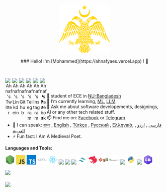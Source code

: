 <p align='center'>
  <a href='https://ahnafyaes.vercel.app'><img src='public/vasilia.svg' width='164' height='152' alt='ahnafia-logo' /></a>
</p> 
<p align='center'>
### Hello! I'm [Mohammed](https://ahnafyaes.vercel.app) ! 👋
</p>
<br/>
<p align='center'>
<a href="https://x.com/aahnafiya">
  <img align="left" alt="Ahnaf's Twitter" width="22px" src="https://ico.vercel.app/x/FFD700" />
</a>
<a href="https://linkedin.com/in/aahnafiya">
  <img align="left" alt="Ahnaf's Linkdein" width="22px" src="https://ico.vercel.app/linkedin/FFD700" />
</a>
<a href="https://github.com/mohammadaahnaaf">
  <img align="left" alt="Ahnaf's Github" width="22px" src="https://ico.vercel.app/github/FFD700" />
</a>
<a href="https://t.me/meeherr">
  <img align="left" alt="Ahnaf's Telegram" width="22px" src="https://ico.vercel.app/telegram/FFD700" />
</a>
<a href="https://instagram.com/aahnafiya/">
  <img align="left" alt="Ahnaf's Instagram" width="22px" src="https://ico.vercel.app/instagram/FFD700" />
</a>
<a href="https://www.facebook.com/aahnaf.19/">
  <img align="left" alt="Ahnaf's Facebook" width="22px" src="https://ico.vercel.app/facebook/FFD700" />
</a>
</div>
<br/>
<br/>

- 🏫 student of ECE in [NU-Bangladesh](https://www.istt.edu.bd/)
- 🌱 I’m currently learning, [ML](https://en.wikipedia.org/wiki/Machine_learning), [LLM](https://www.cloudflare.com/learning/ai/what-is-large-language-model/).
- 💬 Ask me about software developements, designings, AI or any other tech related stuff.
- 📫 Find me on: [Facebook](https://fb.com/aahnaf.19) or [Telegram](https://t.me/meeherr)
- 📗 I can speak: [বাংলা](https://en.wikipedia.org/wiki/Bengali_language) , [English](https://en.wikipedia.org/wiki/English_language) , [Türkçe](https://en.wikipedia.org/wiki/Turkish_language) , [Русский](https://en.wikipedia.org/wiki/Russian_language) , [Ελληνικά](https://en.wikipedia.org/wiki/Greek_language), [فارسی]( https://en.wikipedia.org/wiki/Persian_language) , [اردو]( https://en.wikipedia.org/wiki/Urdu) , [العربية]( https://en.wikipedia.org/wiki/Arabic) 
- ⚡ Fun fact: I Am A Medieval Poet.

**Languages and Tools:**

<code><img height="30" src="https://raw.githubusercontent.com/github/explore/80688e429a7d4ef2fca1e82350fe8e3517d3494d/topics/nodejs/nodejs.png"></code>
<code><img height="30" src="https://raw.githubusercontent.com/github/explore/80688e429a7d4ef2fca1e82350fe8e3517d3494d/topics/javascript/javascript.png"></code>
<code><img height="30" src="https://raw.githubusercontent.com/github/explore/80688e429a7d4ef2fca1e82350fe8e3517d3494d/topics/typescript/typescript.png"></code>
<code><img height="30" src="https://raw.githubusercontent.com/github/explore/28b02bbc9ad9f7a503c43775aebeb515dc2da5fc/topics/nextjs/nextjs.png"></code>
<code><img height="30" src="https://raw.githubusercontent.com/github/explore/80688e429a7d4ef2fca1e82350fe8e3517d3494d/topics/react/react.png"></code>
<code><img height="30" src="https://raw.githubusercontent.com/reduxjs/redux/master/logo/logo.svg"></code>
<code><img height="30" src="https://raw.githubusercontent.com/vuejs/docs/main/src/public/logo.svg"></code>
<code><img height="30" src="https://raw.githubusercontent.com/vitejs/vite/main/docs/public/logo.svg"></code>
<code><img height="30" src="https://raw.githubusercontent.com/github/explore/80688e429a7d4ef2fca1e82350fe8e3517d3494d/topics/tailwind/tailwind.png"></code>
<code><img height="30" src="https://raw.githubusercontent.com/nimasfl/nestjs-icons/master/file_type_nestjs.svg"></code>
<code><img height="30" src="https://raw.githubusercontent.com/github/explore/80688e429a7d4ef2fca1e82350fe8e3517d3494d/topics/git/git.png"></code>
<code><img height="30" src="https://raw.githubusercontent.com/github/explore/80688e429a7d4ef2fca1e82350fe8e3517d3494d/topics/mongodb/mongodb.png"></code>
<code><img height="30" src="https://raw.githubusercontent.com/electron/website/main/static/assets/img/logo.svg"></code>
<code><img height="30" src="https://raw.githubusercontent.com/github/explore/80688e429a7d4ef2fca1e82350fe8e3517d3494d/topics/python/python.png"></code>
<code><img height="30" src="https://raw.githubusercontent.com/isocpp/logos/64ef037049f87ac74875dbe72695e59118b52186/cpp_logo.png"></code>
<code><img height="30" src="https://raw.githubusercontent.com/github/explore/80688e429a7d4ef2fca1e82350fe8e3517d3494d/topics/csharp/csharp.png"></code>

<img src="https://github-readme-stats.vercel.app/api?username=mohammadaahnaaf&&show_icons=true&title_color=ffffff&icon_color=bb2acf&text_color=daf7dc&bg_color=191919">

<br/>
<br/>

<a href="https://github.com/mohammadaahnaaf">
  <img align="center" src="https://github-readme-stats.vercel.app/api/top-langs/?username=mohammadaahnaaf&theme=dark&hide_langs_below=1" />
</a>
